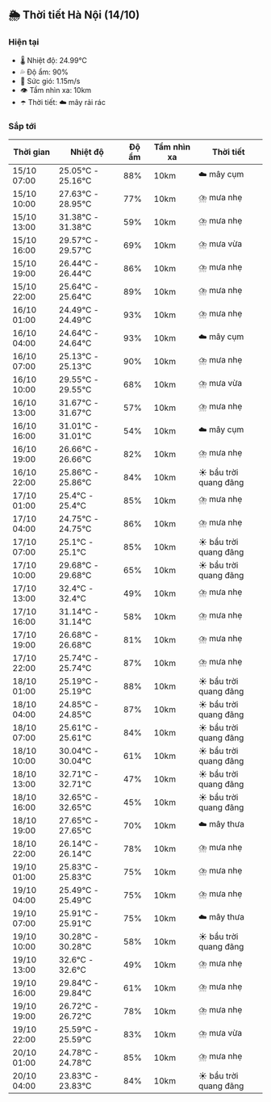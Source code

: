 ## 🌦️ Thời tiết Hà Nội (14/10)

### Hiện tại

- 🌡️ Nhiệt độ: 24.99℃
- 💦 Độ ẩm: 90%
- 💨 Sức gió: 1.15m/s
- 👁️ Tầm nhìn xa: 10km
- ☂️ Thời tiết: ☁️ mây rải rác

### Sắp tới

| Thời gian | Nhiệt độ | Độ ẩm | Tầm nhìn xa | Thời tiết |
| --- | --- | --- | --- | --- |
| 15/10 07:00 | 25.05℃ - 25.16℃ | 88% | 10km | ☁️ mây cụm |
| 15/10 10:00 | 27.63℃ - 28.95℃ | 77% | 10km | ⛈️ mưa nhẹ |
| 15/10 13:00 | 31.38℃ - 31.38℃ | 59% | 10km | ⛈️ mưa nhẹ |
| 15/10 16:00 | 29.57℃ - 29.57℃ | 69% | 10km | ⛈️ mưa vừa |
| 15/10 19:00 | 26.44℃ - 26.44℃ | 86% | 10km | ⛈️ mưa nhẹ |
| 15/10 22:00 | 25.64℃ - 25.64℃ | 89% | 10km | ⛈️ mưa nhẹ |
| 16/10 01:00 | 24.49℃ - 24.49℃ | 93% | 10km | ⛈️ mưa nhẹ |
| 16/10 04:00 | 24.64℃ - 24.64℃ | 93% | 10km | ☁️ mây cụm |
| 16/10 07:00 | 25.13℃ - 25.13℃ | 90% | 10km | ⛈️ mưa nhẹ |
| 16/10 10:00 | 29.55℃ - 29.55℃ | 68% | 10km | ⛈️ mưa vừa |
| 16/10 13:00 | 31.67℃ - 31.67℃ | 57% | 10km | ⛈️ mưa nhẹ |
| 16/10 16:00 | 31.01℃ - 31.01℃ | 54% | 10km | ☁️ mây cụm |
| 16/10 19:00 | 26.66℃ - 26.66℃ | 82% | 10km | ⛈️ mưa nhẹ |
| 16/10 22:00 | 25.86℃ - 25.86℃ | 84% | 10km | ☀️ bầu trời quang đãng |
| 17/10 01:00 | 25.4℃ - 25.4℃ | 85% | 10km | ⛈️ mưa nhẹ |
| 17/10 04:00 | 24.75℃ - 24.75℃ | 86% | 10km | ⛈️ mưa nhẹ |
| 17/10 07:00 | 25.1℃ - 25.1℃ | 85% | 10km | ☀️ bầu trời quang đãng |
| 17/10 10:00 | 29.68℃ - 29.68℃ | 65% | 10km | ☀️ bầu trời quang đãng |
| 17/10 13:00 | 32.4℃ - 32.4℃ | 49% | 10km | ⛈️ mưa nhẹ |
| 17/10 16:00 | 31.14℃ - 31.14℃ | 58% | 10km | ⛈️ mưa nhẹ |
| 17/10 19:00 | 26.68℃ - 26.68℃ | 81% | 10km | ⛈️ mưa nhẹ |
| 17/10 22:00 | 25.74℃ - 25.74℃ | 87% | 10km | ⛈️ mưa nhẹ |
| 18/10 01:00 | 25.19℃ - 25.19℃ | 88% | 10km | ☀️ bầu trời quang đãng |
| 18/10 04:00 | 24.85℃ - 24.85℃ | 87% | 10km | ☀️ bầu trời quang đãng |
| 18/10 07:00 | 25.61℃ - 25.61℃ | 84% | 10km | ☀️ bầu trời quang đãng |
| 18/10 10:00 | 30.04℃ - 30.04℃ | 61% | 10km | ☀️ bầu trời quang đãng |
| 18/10 13:00 | 32.71℃ - 32.71℃ | 47% | 10km | ☀️ bầu trời quang đãng |
| 18/10 16:00 | 32.65℃ - 32.65℃ | 45% | 10km | ☀️ bầu trời quang đãng |
| 18/10 19:00 | 27.65℃ - 27.65℃ | 70% | 10km | ☁️ mây thưa |
| 18/10 22:00 | 26.14℃ - 26.14℃ | 78% | 10km | ⛈️ mưa nhẹ |
| 19/10 01:00 | 25.83℃ - 25.83℃ | 75% | 10km | ⛈️ mưa nhẹ |
| 19/10 04:00 | 25.49℃ - 25.49℃ | 75% | 10km | ⛈️ mưa nhẹ |
| 19/10 07:00 | 25.91℃ - 25.91℃ | 75% | 10km | ☁️ mây thưa |
| 19/10 10:00 | 30.28℃ - 30.28℃ | 58% | 10km | ☀️ bầu trời quang đãng |
| 19/10 13:00 | 32.6℃ - 32.6℃ | 49% | 10km | ⛈️ mưa nhẹ |
| 19/10 16:00 | 29.84℃ - 29.84℃ | 61% | 10km | ⛈️ mưa nhẹ |
| 19/10 19:00 | 26.72℃ - 26.72℃ | 78% | 10km | ⛈️ mưa nhẹ |
| 19/10 22:00 | 25.59℃ - 25.59℃ | 83% | 10km | ⛈️ mưa vừa |
| 20/10 01:00 | 24.78℃ - 24.78℃ | 85% | 10km | ⛈️ mưa nhẹ |
| 20/10 04:00 | 23.83℃ - 23.83℃ | 84% | 10km | ☀️ bầu trời quang đãng |
